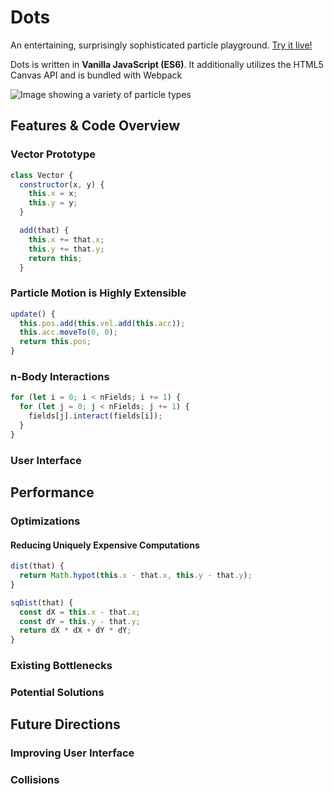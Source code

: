 # Dots

An entertaining, surprisingly sophisticated particle playground.
[Try it live!](https://znrm.github.io/dots/)

Dots is written in **Vanilla JavaScript (ES6)**. It additionally utilizes the HTML5 Canvas API and is bundled with Webpack

![Image showing a variety of particle types](docs/dots-samples.gif?raw=true)


## Features & Code Overview

### Vector Prototype

```js
class Vector {
  constructor(x, y) {
    this.x = x;
    this.y = y;
  }

  add(that) {
    this.x += that.x;
    this.y += that.y;
    return this;
  }
```

### Particle Motion is Highly Extensible

```js
update() {
  this.pos.add(this.vel.add(this.acc));
  this.acc.moveTo(0, 0);
  return this.pos;
}
```

### n-Body Interactions

```js
for (let i = 0; i < nFields; i += 1) {
  for (let j = 0; j < nFields; j += 1) {
    fields[j].interact(fields[i]);
  }
}
```

### User Interface

## Performance

### Optimizations

#### Reducing Uniquely Expensive Computations

```js
dist(that) {
  return Math.hypot(this.x - that.x, this.y - that.y);
}

sqDist(that) {
  const dX = this.x - that.x;
  const dY = this.y - that.y;
  return dX * dX + dY * dY;
}
```

### Existing Bottlenecks

### Potential Solutions

## Future Directions

### Improving User Interface

### Collisions
